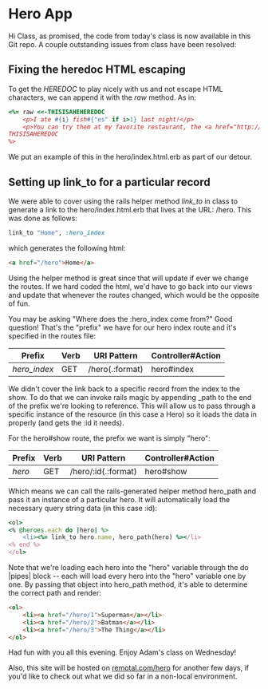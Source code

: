 # Hero App

Hi Class, as promised, the code from today's class is now available in this Git repo.  A couple outstanding issues from class have been resolved:

## Fixing the heredoc HTML escaping

To get the *HEREDOC* to play nicely with us and not escape HTML characters, we can append it with the *raw* method.  As in:

```ruby
<%= raw <<-THISISAHEHEREDOC
	<p>I ate #{i} fish#{"es" if i>1} last night!</p>
	<p>You can try them at my favorite restaurant, the <a href="http://www.fishyfishycafe.com">Fishy Fish Cafe</a>. <small>Just kidding, I've never been there</small>.</p>
THISISAHEREDOC
%>
```

We put an example of this in the hero/index.html.erb as part of our detour.

## Setting up link_to for a particular record

We were able to cover using the rails helper method *link_to* in class to generate a link to the hero/index.html.erb that lives at the URL: /hero.  This was done as follows:

```ruby
link_to "Home", :hero_index
```
which generates the following html:

```html
<a href="/hero">Home</a>
```
Using the helper method is great since that will update if ever we change the routes. If we hard coded the html, we'd have to go back into our views and update that whenever the routes changed, which would be the opposite of fun.

You may be asking "Where does the :hero_index come from?"  Good question!  That's the "prefix" we have for our hero index route and it's specified in the routes file:

| Prefix | Verb | URI Pattern   |           Controller#Action |
| --- | --- | --- | --- |
| *hero_index* | GET |   /hero(.:format)    |      hero#index |

We didn't cover the link back to a specific record from the index to the show.  To do that we can invoke rails magic by appending _path to the end of the prefix we're looking to reference.  This will allow us to pass through a specific instance of the resource (in this case a Hero) so it loads the data in properly (and gets the :id it needs).

For the hero#show route, the prefix we want is simply "hero":

| Prefix | Verb | URI Pattern   |           Controller#Action |
| --- | --- | --- | --- |
| *hero* | GET |   /hero/:id(.:format)    |      hero#show |

Which means we can call the rails-generated helper method hero_path and pass it an instance of a particular hero.  It will automatically load the necessary query string data (in this case :id):

```ruby
<ol>
<% @heroes.each do |hero| %>
	<li><%= link_to hero.name, hero_path(hero) %></li>
<% end %>
</ol>
```

Note that we're loading each hero into the "hero" variable through the do |pipes| block -- each will load every hero into the "hero" variable one by one.  By passing that object into hero_path method, it's able to determine the correct path and render:

```html
<ol>
	<li><a href="/hero/1">Superman</a></li>
	<li><a href="/hero/2">Batman</a></li>
	<li><a href="/hero/3">The Thing</a></li>
</ol>
```

Had fun with you all this evening.  Enjoy Adam's class on Wednesday!

Also, this site will be hosted on [remotal.com/hero](http://remotal.com/hero) for another few days, if you'd like to check out what we did so far in a non-local environment.
